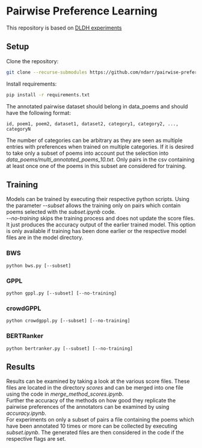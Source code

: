 # Pairwise Preference Learning 
This repository is based on [DLDH experiments](https://github.com/potamides/dldh-experiments)

## Setup

Clone the repository:
```sh
git clone --recurse-submodules https://github.com/ndarr/pairwise-preference-learning.git
```

Install requirements:

```sh
pip install -r requirements.txt
```

The annotated pairwise dataset should belong in data_poems and should have the following format:
```
id, poem1, poem2, dataset1, dataset2, category1, category2, ..., categoryN
```
The number of categories can be arbitrary as they are seen as multiple entries with preferences when trained on multiple categories.
If it is desired to take only a subset of poems into account put the selection into *data_poems/multi_annotated_poems_10.txt*. Only pairs in the csv containing at least once one of the poems in this subset are considered for training.

## Training
Models can be trained by executing their respective python scripts.
Using the parameter *--subset* allows the training only on pairs which contain poems selected with the *subset.ipynb* code.<br>
*--no-training* skips the training process and does not update the score files. It just produces the accuracy output of the earlier trained model. This option is only available if training has been done earlier or the respective model files are in the model directory. 
### BWS
```shell
python bws.py [--subset]
```

### GPPL
```shell
python gppl.py [--subset] [--no-training]
```

### crowdGPPL
```shell
python crowdgppl.py [--subset] [--no-training]
```

### BERTRanker
```shell
python bertranker.py [--subset] [--no-training]
```

## Results
Results can be examined by taking a look at the various score files. These files are located in the directory *scores* and can be merged into one file using the code in *merge_method_scores.ipynb*. <br>
Further the accuracy of the methods on how good they replicate the pairwise preferences of the annotators can be examined by using *accuracy.ipynb*.<br>
For experiments on only a subset of pairs a file containing the poems which have been annotated 10 times or more can be collected by executing *subset.ipynb*. The generated files are then considered in the code if the respective flags are set.
